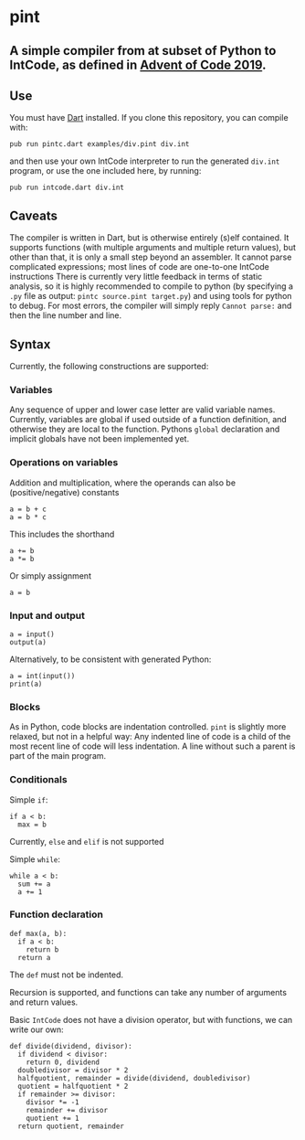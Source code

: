 # pint

## A simple compiler from at subset of Python to IntCode, as defined in [Advent of Code 2019](https://adventofcode.com/2019/day/9). 

## Use

You must have [Dart](https://dart.dev) installed. If you clone this repository, you can compile with:

```
pub run pintc.dart examples/div.pint div.int
```

and then use your own IntCode interpreter to run the generated `div.int` program, or use the one included here, by running:

```
pub run intcode.dart div.int
```

## Caveats

The compiler is written in Dart, but is otherwise entirely (s)elf contained.
It supports functions (with multiple arguments and multiple return values), but
other than that, it is only a small step beyond an assembler. It cannot parse
complicated expressions; most lines of code are one-to-one IntCode instructions
There is currently very little feedback in terms of static analysis, so it is
highly recommended to compile to python (by specifying a `.py` file as output:
`pintc source.pint target.py`) and using tools for python to debug. For most
errors, the compiler will simply reply `Cannot parse:` and then the line number
and line.

## Syntax

Currently, the following constructions are supported:

### Variables

Any sequence of upper and lower case letter are valid variable names.
Currently, variables are global if used outside of a function definition, and
otherwise they are local to the function. Pythons `global` declaration and
implicit globals have not been implemented yet.

### Operations on variables

Addition and multiplication, where the operands can also be (positive/negative) constants

```
a = b + c
a = b * c
```

This includes the shorthand

```
a += b
a *= b
```

Or simply assignment

```
a = b
```

### Input and output

```
a = input()
output(a)
```

Alternatively, to be consistent with generated Python:

```
a = int(input())
print(a)
```

### Blocks

As in Python, code blocks are indentation controlled. `pint` is slightly more
relaxed, but not in a helpful way: Any indented line of code is a child of the
most recent line of code will less indentation. A line without such a parent is
part of the main program.

### Conditionals

Simple `if`:

```
if a < b:
  max = b
```

Currently, `else` and `elif` is not supported

Simple `while`:

```
while a < b:
  sum += a
  a += 1
```

### Function declaration

```
def max(a, b):
  if a < b:
    return b
  return a
```

The `def` must not be indented.

Recursion is supported, and functions can take any number of arguments and
return values.

Basic `IntCode` does not have a division operator, but with functions, we can write our own:

```
def divide(dividend, divisor):
  if dividend < divisor:
    return 0, dividend
  doubledivisor = divisor * 2
  halfquotient, remainder = divide(dividend, doubledivisor)
  quotient = halfquotient * 2
  if remainder >= divisor:
    divisor *= -1
    remainder += divisor
    quotient += 1
  return quotient, remainder
```
